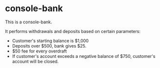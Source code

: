 # console-bank

This is a console-bank.

It performs withdrawals and deposits based on
certain parameters:
* Customer's starting balance is $1,000
* Deposits over $500, bank gives $25.
* $50 fee for every overdraft
* If customer's account exceeds a negative
balance of $750, customer's account will be closed.
